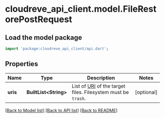# cloudreve_api_client.model.FileRestorePostRequest

## Load the model package
```dart
import 'package:cloudreve_api_client/api.dart';
```

## Properties
Name | Type | Description | Notes
------------ | ------------- | ------------- | -------------
**uris** | **BuiltList&lt;String&gt;** | List of [URI](https://docs.cloudreve.org/api/file-uri) of the target files. Filesystem must be `trash`. | [optional] 

[[Back to Model list]](../README.md#documentation-for-models) [[Back to API list]](../README.md#documentation-for-api-endpoints) [[Back to README]](../README.md)


